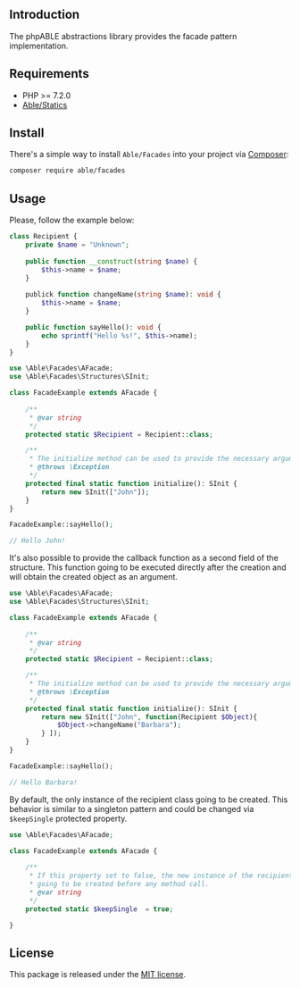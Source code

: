 ## Introduction
The phpABLE abstractions library provides the facade pattern implementation. 

## Requirements
* PHP >= 7.2.0
* [Able/Statics](https://github.com/phpable/statics)

## Install
There's a simple way to install ```Able/Facades``` into your project via [Composer](http://getcomposer.org):

```bash
composer require able/facades
```

## Usage
Please, follow the example below:    

```php
class Recipient {
    private $name = "Unknown";
    
    public function __construct(string $name) {
        $this->name = $name;
    }
    
    publick function changeName(string $name): void {
        $this->name = $name;
    }

    public function sayHello(): void {
        echo sprintf("Hello %s!", $this->name);
    }
}
```

```php
use \Able\Facades\AFacade;
use \Able\Facades\Structures\SInit;

class FacadeExample extends AFacade {
    
    /**
     * @var string
     */
    protected static $Recipient = Recipient::class;

    /**
     * The initialize method can be used to provide the necessary arguments if any. 
     * @throws \Exception
     */
    protected final static function initialize(): SInit {
        return new SInit(["John"]);
    }
}

FacadeExample::sayHello();

// Hello John!
```

It's also possible to provide the callback function as a second field of the structure. 
This function going to be executed directly after the creation 
and will obtain the created object as an argument.  

```php
use \Able\Facades\AFacade;
use \Able\Facades\Structures\SInit;

class FacadeExample extends AFacade {
    
    /**
     * @var string
     */
    protected static $Recipient = Recipient::class;

    /**
     * The initialize method can be used to provide the necessary arguments if any. 
     * @throws \Exception
     */
    protected final static function initialize(): SInit {
        return new SInit(["John", function(Recipient $Object){
            $Object->changeName("Barbara");
        } ]);
    }
}

FacadeExample::sayHello();

// Hello Barbara!
```

By default, the only instance of the recipient class going to be created. 
This behavior is similar to a singleton pattern and could be changed via ```$keepSingle``` protected property. 

```php
use \Able\Facades\AFacade;

class FacadeExample extends AFacade {
    
    /**
     * If this property set to false, the new instance of the recipient object 
     * going to be created before any method call.
     * @var string
     */
    protected static $keepSingle  = true;

}
```

## License
This package is released under the [MIT license](https://github.com/phpable/facades/blob/master/LICENSE).

